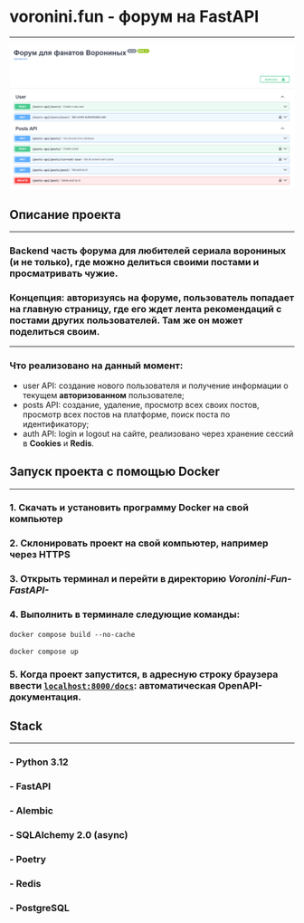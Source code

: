 # voronini.fun - форум на FastAPI
___
![](media/images/documentation_images/openapi_screen.png)

## Описание проекта
___
### Backend часть форума для любителей сериала ворониных (и не только), где можно делиться своими постами и просматривать чужие.
### Концепция: авторизуясь на форуме, пользователь попадает на главную страницу, где его ждет лента рекомендаций с постами других пользователей. Там же он может поделиться своим.
___
### Что реализовано на данный момент: 
- user API: создание нового пользователя и получение информации о текущем **авторизованном** пользователе;
- posts API: создание, удаление, просмотр всех своих постов, просмотр всех постов на платформе, поиск поста по идентификатору;
- auth API: login и logout на сайте, реализовано через хранение сессий в **Cookies** и **Redis**.




## Запуск проекта с помощью **Docker**
___
### 1. Скачать и установить программу Docker на свой компьютер
### 2. Склонировать проект на свой компьютер, например через HTTPS
### 3. Открыть терминал и перейти в директорию ***Voronini-Fun-FastAPI-***
### 4. Выполнить в терминале следующие команды:
```shell
docker compose build --no-cache
```
```shell
docker compose up
```
### 5. Когда проект запустится, в адресную строку браузера ввести [`localhost:8000/docs`](): автоматическая OpenAPI-документация.

## Stack
___
### - Python 3.12
### - FastAPI
### - Alembic
### - SQLAlchemy 2.0 (async)
### - Poetry
### - Redis
### - PostgreSQL